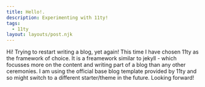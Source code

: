 ```yaml
---
title: Hello!.
description: Experimenting with 11ty!
tags:
  - 11ty
layout: layouts/post.njk
---
```

Hi! Trying to restart writing a blog, yet again! This time I have chosen 11ty as the framework of choice. It is a freamework similar to jekyll - which focusses more on the content and writing part of a blog than any other ceremonies. I am using the official base blog template provided by 11ty and so might switch to a different starter/theme in the future. Looking forward!
